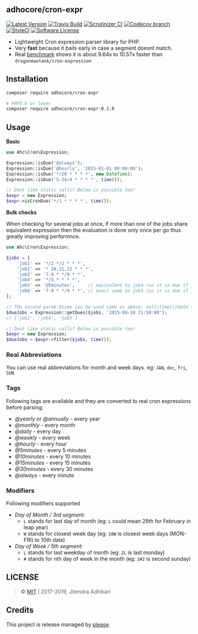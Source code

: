 ## adhocore/cron-expr

[![Latest Version](https://img.shields.io/github/release/adhocore/php-cron-expr.svg?style=flat-square)](https://github.com/adhocore/php-cron-expr/releases)
[![Travis Build](https://img.shields.io/travis/adhocore/php-cron-expr/master.svg?style=flat-square)](https://travis-ci.org/adhocore/php-cron-expr?branch=master)
[![Scrutinizer CI](https://img.shields.io/scrutinizer/g/adhocore/php-cron-expr.svg?style=flat-square)](https://scrutinizer-ci.com/g/adhocore/php-cron-expr/?branch=master)
[![Codecov branch](https://img.shields.io/codecov/c/github/adhocore/php-cron-expr/master.svg?style=flat-square)](https://codecov.io/gh/adhocore/php-cron-expr)
[![StyleCI](https://styleci.io/repos/94228363/shield)](https://styleci.io/repos/94228363)
[![Software License](https://img.shields.io/badge/license-MIT-brightgreen.svg?style=flat-square)](LICENSE)


- Lightweight Cron expression parser library for PHP.
- Very **fast** because it bails early in case a segment doesnt match.
- Real [benchmark](https://github.com/adhocore/php-cron-bench) shows it is about 9.64x to 10.57x faster than `dragonmantank/cron-expression`

## Installation

```bash
composer require adhocore/cron-expr

# PHP5.6 or lower
composer require adhocore/cron-expr:0.1.0
```

## Usage

**Basic**

```php
use Ahc\Cron\Expression;

Expression::isDue('@always');
Expression::isDue('@hourly', '2015-01-01 00:00:00');
Expression::isDue('*/20 * * * *', new DateTime);
Expression::isDue('5-34/4 * * * *', time());

// Dont like static calls? Below is possible too!
$expr = new Expression;
$expr->isCronDue('*/1 * * * *', time());
```

**Bulk checks**

When checking for several jobs at once, if more than one of the jobs share equivalent expression
then the evaluation is done only once per go thus greatly improving performnce.

```php
use Ahc\Cron\Expression;

$jobs = [
    'job1' => '*/2 */2 * * *',
    'job1' => '* 20,21,22 * * *',
    'job3' => '7-9 * */9 * *',
    'job4' => '*/5 * * * *',
    'job5' => '@5minutes',     // equivalent to job4 (so it is due if job4 is due)
    'job6' => '7-9 * */9 * *', // exact same as job3 (so it is due if job3 is due)
];

// The second param $time can be used same as above: null/time()/date string/DateTime
$dueJobs = Expression::getDues($jobs, '2015-08-10 21:50:00');
// ['job1', 'job4', 'job5']

// Dont like static calls? Below is possible too!
$expr = new Expression;
$dueJobs = $expr->filter($jobs, time());
```

### Real Abbreviations

You can use real abbreviations for month and week days. eg: `JAN`, `dec`, `fri`, `SUN`

### Tags

Following tags are available and they are converted to real cron expressions before parsing:

- *@yearly* or *@annually* - every year
- *@monthly* - every month
- *@daily* - every day
- *@weekly* - every week
- *@hourly* - every hour
- *@5minutes* - every 5 minutes
- *@10minutes* - every 10 minutes
- *@15minutes* - every 15 minutes
- *@30minutes* - every 30 minutes
- *@always* - every minute

### Modifiers

Following modifiers supported

- *Day of Month / 3rd segment:*
	- `L` stands for last day of month (eg: `L` could mean 29th for February in leap year)
	- `W` stands for closest week day (eg: `10W` is closest week days (MON-FRI) to 10th date)
- *Day of Week / 5th segment:*
	- `L` stands for last weekday of month (eg: `2L` is last monday)
	- `#` stands for nth day of week in the month (eg: `1#2` is second sunday)

## LICENSE

> &copy; [MIT](./LICENSE) | 2017-2019, Jitendra Adhikari

## Credits

This project is release managed by [please](https://github.com/adhocore/please).
